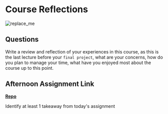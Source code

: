# Course Reflections

![replace_me](https://codeworks.blob.core.windows.net/public/assets/img/illustrations/placeholder.svg)

## Questions

Write a review and reflection of your experiences in this course, as this is the last lecture before your `final project`, what are your concerns, how do you plan to manage your time, what have you enjoyed most about the course up to this point.

## Afternoon Assignment Link

**[Repo](https://github.com/PKILB/<ASSIGNMENT_REPO>)**

Identify at least 1 takeaway from today's assignment
